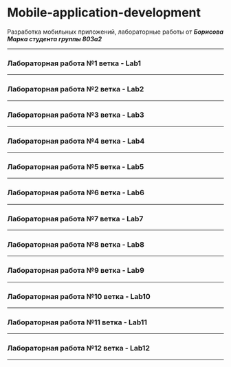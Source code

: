 # Mobile-application-development
Разработка мобильных приложений, лабораторные работы от ***Борисова Марка студента группы 803а2***

---
### Лабораторная работа №1 ветка - Lab1
---
### Лабораторная работа №2 ветка - Lab2
---
### Лабораторная работа №3 ветка - Lab3
---
### Лабораторная работа №4 ветка - Lab4
---
### Лабораторная работа №5 ветка - Lab5
---
### Лабораторная работа №6 ветка - Lab6
---
### Лабораторная работа №7 ветка - Lab7
---
### Лабораторная работа №8 ветка - Lab8
---
### Лабораторная работа №9 ветка - Lab9
---
### Лабораторная работа №10 ветка - Lab10
---
### Лабораторная работа №11 ветка - Lab11
---
### Лабораторная работа №12 ветка - Lab12
---
